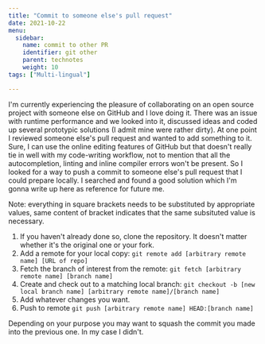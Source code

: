 ```yaml
---
title: "Commit to someone else's pull request"
date: 2021-10-22
menu:
  sidebar:
    name: commit to other PR
    identifier: git other
    parent: technotes
    weight: 10
tags: ["Multi-lingual"]

---
```


I'm currently experiencing the pleasure of collaborating on an open source project with someone else
on GitHub and I love doing it. There was an issue with runtime performance and we looked into it,
discussed ideas and coded up several prototypic solutions (I admit mine were rather dirty).
At one point I reviewed someone else's pull request and wanted to add something to it.
Sure, I can use the online editing features of GitHub but that doesn't really tie in well
with my code-writing workflow, not to mention that all the autocompletion, linting and inline
compiler errors won't be present.
So I looked for a way to push a commit to someone else's pull request that I could prepare locally. I
searched and found a good solution which I'm gonna write up here as reference for future me.

Note: everything in square brackets needs to be substituted by appropriate values, same content of bracket
indicates that the same subsituted value is necessary.

1. If you haven't already done so, clone the repository. It doesn't matter whether it's the
original one or your fork. 
2. Add a remote for your local copy: `git remote add [arbitrary remote name] [URL of repo]` 
3. Fetch the branch of interest from the remote: `git fetch [arbitrary remote name] [branch name]`
4. Create and check out to a matching local branch: `git checkout -b [new local branch name] [arbitrary remote name]/[branch name]`
5. Add whatever changes you want.
6. Push to remote `git push [arbitrary remote name] HEAD:[branch name]`

Depending on your purpose you may want to squash the commit you made into the previous one. In my case
I didn't.
